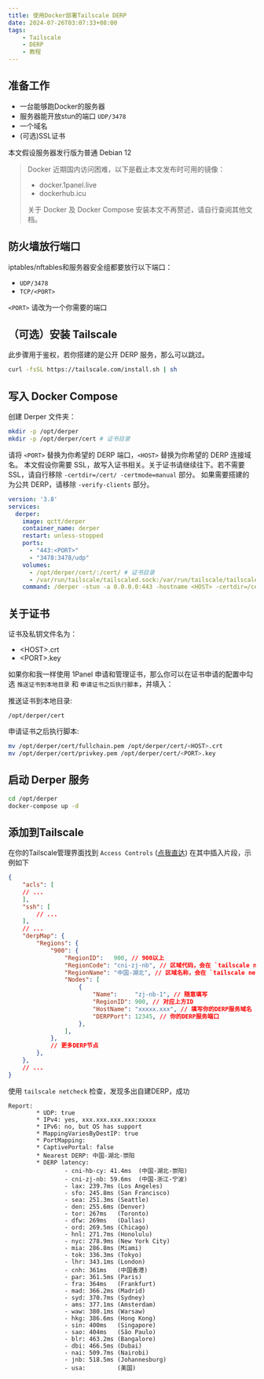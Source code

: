 ```yaml
---
title: 使用Docker部署Tailscale DERP
date: 2024-07-26T03:07:33+08:00
tags:
    - Tailscale
    - DERP
    - 教程
---
```

## 准备工作

- 一台能够跑Docker的服务器
- 服务器能开放stun的端口 `UDP/3478`
- 一个域名
- (可选)SSL证书

本文假设服务器发行版为普通 Debian 12

> Docker 近期国内访问困难，以下是截止本文发布时可用的镜像：
>
> - docker.1panel.live
> - dockerhub.icu
>
> 关于 Docker 及 Docker Compose 安装本文不再赘述，请自行查阅其他文档。

## 防火墙放行端口

iptables/nftables和服务器安全组都要放行以下端口：

- `UDP/3478`
- `TCP/<PORT>`

`<PORT>` 请改为一个你需要的端口

## （可选）安装 Tailscale

此步骤用于鉴权，若你搭建的是公开 DERP 服务，那么可以跳过。

```sh
curl -fsSL https://tailscale.com/install.sh | sh
```

## 写入 Docker Compose

创建 Derper 文件夹：

```sh
mkdir -p /opt/derper
mkdir -p /opt/derper/cert # 证书目录
```

请将 `<PORT>` 替换为你希望的 DERP 端口，`<HOST>` 替换为你希望的 DERP 连接域名。
本文假设你需要 SSL，故写入证书相关。关于证书请继续往下。若不需要 SSL，请自行移除 `-certdir=/cert/ -certmode=manual` 部分。
如果需要搭建的为公共 DERP，请移除 `-verify-clients` 部分。

```yaml
version: '3.8'
services:
  derper:
    image: qctt/derper
    container_name: derper
    restart: unless-stopped
    ports:
      - "443:<PORT>"
      - "3478:3478/udp"
    volumes:
      - /opt/derper/cert/:/cert/ # 证书目录
      - /var/run/tailscale/tailscaled.sock:/var/run/tailscale/tailscaled.sock # 用于给私有DERP鉴权
    command: /derper -stun -a 0.0.0.0:443 -hostname <HOST> -certdir=/cert/ -certmode=manual -verify-clients
```

## 关于证书

证书及私钥文件名为：

- \<HOST\>.crt
- \<PORT\>.key

如果你和我一样使用 1Panel 申请和管理证书，那么你可以在证书申请的配置中勾选 `推送证书到本地目录` 和 `申请证书之后执行脚本`，并填入：

推送证书到本地目录:

```text
/opt/derper/cert
```

申请证书之后执行脚本:

```sh
mv /opt/derper/cert/fullchain.pem /opt/derper/cert/<HOST>.crt
mv /opt/derper/cert/privkey.pem /opt/derper/cert/<PORT>.key
```

## 启动 Derper 服务

```sh
cd /opt/derper
docker-compose up -d
```

## 添加到Tailscale

在你的Tailscale管理界面找到 `Access Controls` ([点我直达](https://login.tailscale.com/admin/acls/file))
在其中插入片段，示例如下

```json
{
    "acls": [
    // ...
    ],
    "ssh": [
        // ...
    ],
    // ...
    "derpMap": {
        "Regions": {
            "900": {
                "RegionID":   900, // 900以上
                "RegionCode": "cni-zj-nb", // 区域代码，会在 `tailscale netcheck` 显示
                "RegionName": "中国-湖北", // 区域名称，会在 `tailscale netcheck` 显示
                "Nodes": [
                    {
                        "Name":     "zj-nb-1", // 随意填写
                        "RegionID": 900, // 对应上方ID
                        "HostName": "xxxxx.xxx", // 填写你的DERP服务域名
                        "DERPPort": 12345, // 你的DERP服务端口
                    },
                ],
            },
            // 更多DERP节点
        },
    },
    // ...
}

```

使用 `tailscale netcheck` 检查，发现多出自建DERP，成功

```log
Report:
        * UDP: true
        * IPv4: yes, xxx.xxx.xxx.xxx:xxxxx
        * IPv6: no, but OS has support
        * MappingVariesByDestIP: true
        * PortMapping:
        * CaptivePortal: false
        * Nearest DERP: 中国-湖北-崇阳
        * DERP latency:
                - cni-hb-cy: 41.4ms  (中国-湖北-崇阳)
                - cni-zj-nb: 59.6ms  (中国-浙江-宁波)
                - lax: 239.7ms (Los Angeles)
                - sfo: 245.8ms (San Francisco)
                - sea: 251.3ms (Seattle)
                - den: 255.6ms (Denver)
                - tor: 267ms   (Toronto)
                - dfw: 269ms   (Dallas)
                - ord: 269.5ms (Chicago)
                - hnl: 271.7ms (Honolulu)
                - nyc: 278.9ms (New York City)
                - mia: 286.8ms (Miami)
                - tok: 336.3ms (Tokyo)
                - lhr: 343.1ms (London)
                - cnh: 361ms   (中国香港)
                - par: 361.5ms (Paris)
                - fra: 364ms   (Frankfurt)
                - mad: 366.2ms (Madrid)
                - syd: 370.7ms (Sydney)
                - ams: 377.1ms (Amsterdam)
                - waw: 380.1ms (Warsaw)
                - hkg: 386.6ms (Hong Kong)
                - sin: 400ms   (Singapore)
                - sao: 404ms   (São Paulo)
                - blr: 463.2ms (Bangalore)
                - dbi: 466.5ms (Dubai)
                - nai: 509.7ms (Nairobi)
                - jnb: 518.5ms (Johannesburg)
                - usa:         (美国)
```
